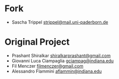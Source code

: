 # Fork
* Sascha Trippel <strippel@mail.uni-paderborn.de>

# Original Project
* Prashant Shiralkar <shiralkarprashant@gmail.com>
* Giovanni Luca Ciampaglia <gciampag@indiana.edu>
* Fil Menczer <filmenczer@gmail.com>
* Alessandro Flammini <aflammin@indiana.edu>
